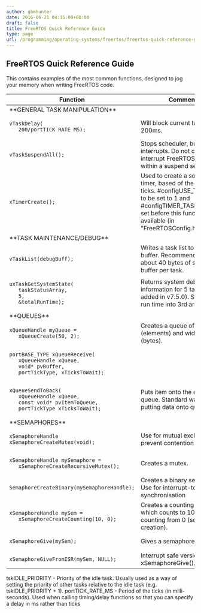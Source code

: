 ```yaml
---
author: gbmhunter
date: 2016-06-21 04:15:09+00:00
draft: false
title: FreeRTOS Quick Reference Guide
type: page
url: /programming/operating-systems/freertos/freertos-quick-reference-guide
---
```


## FreeRTOS Quick Reference Guide

This contains examples of the most common functions, designed to jog your memory when writing FreeRTOS code.

<table>
    <thead>
        <tr>
            <th>Function</th>
            <th>Comments</th>
        </tr>
    </thead>
<tbody >
<tr >
<td >**GENERAL TASK MANIPULATION**
</td>
<td > 
</td></tr><tr >
<td >
    
    vTaskDelay(
       200/portTICK_RATE_MS);

</td>
<td >Will block current task for 200ms.
</td></tr><tr >
<td >
    
    vTaskSuspendAll();

</td>
<td >Stops scheduler, but not interrupts. Do not call non-interrupt FreeRTOS API from within a suspend section.
</td></tr><tr >
<td >
    
    xTimerCreate();

</td>
<td >Used to create a software timer, based of the system ticks. #configUSE_TIMERS has to be set to 1 and #configTIMER_TASK_PRIORITY set before this function is available (in "FreeRTOSConfig.h").
</td></tr><tr >
<td >**TASK MAINTENANCE/DEBUG**
</td>
<td > 
</td></tr><tr >
<td >
    
    vTaskList(debugBuff);

</td>
<td >Writes a task list to a debug buffer. Recommended to have about 40 bytes of space in the buffer per task.
</td></tr><tr >
<td >
    
    uxTaskGetSystemState(
       taskStatusArray,
       5,
       &totalRunTime);

</td>
<td >Returns system debug information for 5 tasks (fuction added in v7.5.0). Stores total run time into 3rd argument.
</td></tr><tr >
<td >**QUEUES**
</td>
<td > 
</td></tr><tr >
<td >
    
    xQueueHandle myQueue = 
       xQueueCreate(50, 2);

</td>
<td >Creates a queue of length 50 (elements) and width 2 (bytes).
</td></tr><tr >
<td >
    
    portBASE_TYPE xQueueReceive(
       xQueueHandle xQueue,
       void* pvBuffer,
       portTickType, xTicksToWait);

</td>
<td > 
</td></tr><tr >
<td >
    
    xQueueSendToBack(
       xQueueHandle xQueue,
       const void* pvItemToQueue,
       portTickType xTicksToWait);

</td>
<td >Puts item onto the end of the queue. Standard way of putting data onto queue.
</td></tr><tr >
<td >**SEMAPHORES**
</td>
<td > 
</td></tr><tr >
<td >
    
    xSemaphoreHandle xSemaphoreCreateMutex(void);

</td>
<td >Use for mutual exclusion (to prevent contention problems).
</td></tr><tr >
<td >
    
    xSemaphoreHandle mySemaphore =
       xSemaphoreCreateRecursiveMutex();

</td>
<td >Creates a mutex.
</td></tr><tr >
<td >
    
    SemaphoreCreateBinary(mySemaphoreHandle);

</td>
<td >Creates a binary semaphore. Use for interrupt-to-task synchronisation
</td></tr><tr >
<td >
    
    xSemaphoreHandle mySem =
       xSemaphoreCreateCounting(10, 0);

</td>
<td >Creates a counting semaphore which counts to 10, and starts counting from 0 (so 10 free at creation).
</td></tr><tr >
<td >
    
    xSemaphoreGive(mySem);

</td>
<td >Gives a semaphore.
</td></tr><tr >
<td >
    
    xSemaphoreGiveFromISR(mySem, NULL);

</td>
<td >Interrupt safe version of xSemaphoreGive().
</td></tr></tbody></table>

tskIDLE_PRIORITY - Priority of the idle task. Usually used as a way of setting the priority of other tasks relative to the idle task (e.g. tskIDLE_PRIORITY + 1). portTICK_RATE_MS -  Period of the ticks (in milli-seconds). Used when calling timing/delay functions so that you can specify a delay in ms rather than ticks
